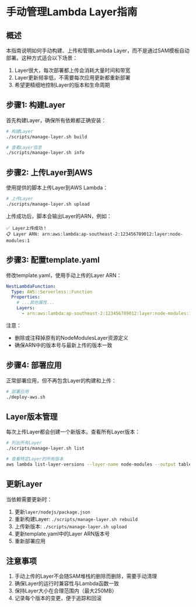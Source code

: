 # 手动管理Lambda Layer指南

## 概述

本指南说明如何手动构建、上传和管理Lambda Layer，而不是通过SAM模板自动部署。这种方式适合以下场景：

1. Layer很大，每次部署都上传会消耗大量时间和带宽
2. Layer更新频率低，不需要每次应用更新都重新部署
3. 希望更精细地控制Layer的版本和生命周期

## 步骤1: 构建Layer

首先构建Layer，确保所有依赖都正确安装：

```bash
# 构建Layer
./scripts/manage-layer.sh build

# 查看Layer信息
./scripts/manage-layer.sh info
```

## 步骤2: 上传Layer到AWS

使用提供的脚本上传Layer到AWS Lambda：

```bash
# 上传Layer
./scripts/manage-layer.sh upload
```

上传成功后，脚本会输出Layer的ARN，例如：

```
✅ Layer上传成功！
📋 Layer ARN: arn:aws:lambda:ap-southeast-2:123456789012:layer:node-modules:1
```

## 步骤3: 配置template.yaml

修改template.yaml，使用手动上传的Layer ARN：

```yaml
NestLambdaFunction:
  Type: AWS::Serverless::Function
  Properties:
    # ...其他属性...
    Layers:
      - arn:aws:lambda:ap-southeast-2:123456789012:layer:node-modules:1
```

注意：
- 删除或注释掉原有的NodeModulesLayer资源定义
- 确保ARN中的版本号与最新上传的版本一致

## 步骤4: 部署应用

正常部署应用，但不再包含Layer的构建和上传：

```bash
# 部署应用
./deploy-aws.sh
```

## Layer版本管理

每次上传Layer都会创建一个新版本。查看所有Layer版本：

```bash
# 列出所有Layer
./scripts/manage-layer.sh list

# 查看特定Layer的所有版本
aws lambda list-layer-versions --layer-name node-modules --output table
```

## 更新Layer

当依赖需要更新时：

1. 更新`layer/nodejs/package.json`
2. 重新构建Layer: `./scripts/manage-layer.sh rebuild`
3. 上传新版本: `./scripts/manage-layer.sh upload`
4. 更新template.yaml中的Layer ARN版本号
5. 重新部署应用

## 注意事项

1. 手动上传的Layer不会随SAM堆栈的删除而删除，需要手动清理
2. 确保Layer的运行时兼容性与Lambda函数一致
3. 保持Layer大小在合理范围内（最大250MB）
4. 记录每个版本的变更，便于追踪和回滚 